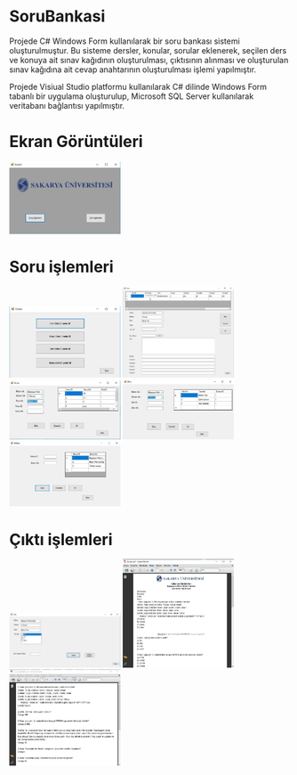 # SoruBankasi

Projede C# Windows Form kullanılarak bir soru bankası sistemi oluşturulmuştur. Bu sisteme dersler, konular, sorular eklenerek, seçilen ders ve konuya ait sınav kağıdının oluşturulması, çıktısının alınması ve oluşturulan sınav kağıdına ait cevap anahtarının oluşturulması işlemi yapılmıştır.

Projede Visiual Studio platformu kullanılarak C# dilinde Windows Form tabanlı bir uygulama oluşturulup, Microsoft SQL Server kullanılarak veritabanı bağlantısı yapılmıştır.


# Ekran Görüntüleri
<p>
<a href="https://github.com/yavuzturk96/SoruBankasi/blob/master/SoruBankas%C4%B1%20Ekran%20G%C3%B6r%C3%BCnt%C3%BCleri/Giris.png" target="_blank">
<img src="https://github.com/yavuzturk96/SoruBankasi/blob/master/SoruBankas%C4%B1%20Ekran%20G%C3%B6r%C3%BCnt%C3%BCleri/Giris.png" width="200" style="max-width:100%;"></a>
  

# Soru işlemleri
<a href="https://github.com/yavuzturk96/SoruBankasi/blob/master/SoruBankas%C4%B1%20Ekran%20G%C3%B6r%C3%BCnt%C3%BCleri/SoruIslemleri.png" target="_blank">
<img src="https://github.com/yavuzturk96/SoruBankasi/blob/master/SoruBankas%C4%B1%20Ekran%20G%C3%B6r%C3%BCnt%C3%BCleri/SoruIslemleri.png" width="200" style="max-width:100%;"></a>

<a href="https://github.com/yavuzturk96/SoruBankasi/blob/master/SoruBankas%C4%B1%20Ekran%20G%C3%B6r%C3%BCnt%C3%BCleri/SoruEkleme.png" target="_blank">
<img src="https://github.com/yavuzturk96/SoruBankasi/blob/master/SoruBankas%C4%B1%20Ekran%20G%C3%B6r%C3%BCnt%C3%BCleri/SoruEkleme.png" width="200" style="max-width:100%;"></a>

<a href="https://github.com/yavuzturk96/SoruBankasi/blob/master/SoruBankas%C4%B1%20Ekran%20G%C3%B6r%C3%BCnt%C3%BCleri/KonuEkleme.png" target="_blank">
<img src="https://github.com/yavuzturk96/SoruBankasi/blob/master/SoruBankas%C4%B1%20Ekran%20G%C3%B6r%C3%BCnt%C3%BCleri/KonuEkleme.png" width="200" style="max-width:100%;"></a>

<a href="https://github.com/yavuzturk96/SoruBankasi/blob/master/SoruBankas%C4%B1%20Ekran%20G%C3%B6r%C3%BCnt%C3%BCleri/DersEkleme.png" target="_blank">
<img src="https://github.com/yavuzturk96/SoruBankasi/blob/master/SoruBankas%C4%B1%20Ekran%20G%C3%B6r%C3%BCnt%C3%BCleri/DersEkleme.png" width="200" style="max-width:100%;"></a>

<a href="https://github.com/yavuzturk96/SoruBankasi/blob/master/SoruBankas%C4%B1%20Ekran%20G%C3%B6r%C3%BCnt%C3%BCleri/B%C3%B6l%C3%BCmeEkleme.png" target="_blank">
<img src="https://github.com/yavuzturk96/SoruBankasi/blob/master/SoruBankas%C4%B1%20Ekran%20G%C3%B6r%C3%BCnt%C3%BCleri/B%C3%B6l%C3%BCmeEkleme.png" width="200" style="max-width:100%;"></a>

# Çıktı işlemleri

<a href="https://github.com/yavuzturk96/SoruBankasi/blob/master/SoruBankas%C4%B1%20Ekran%20G%C3%B6r%C3%BCnt%C3%BCleri/C%C4%B1kt%C4%B1Islemleri.png" target="_blank">
<img src="https://github.com/yavuzturk96/SoruBankasi/blob/master/SoruBankas%C4%B1%20Ekran%20G%C3%B6r%C3%BCnt%C3%BCleri/C%C4%B1kt%C4%B1Islemleri.png" width="200" style="max-width:100%;"></a>

<a href="https://github.com/yavuzturk96/SoruBankasi/blob/master/SoruBankas%C4%B1%20Ekran%20G%C3%B6r%C3%BCnt%C3%BCleri/C%C4%B1kt%C4%B1.png" target="_blank">
<img src="https://github.com/yavuzturk96/SoruBankasi/blob/master/SoruBankas%C4%B1%20Ekran%20G%C3%B6r%C3%BCnt%C3%BCleri/C%C4%B1kt%C4%B1.png" width="200" style="max-width:100%;"></a>

<a href="https://github.com/yavuzturk96/SoruBankasi/blob/master/SoruBankas%C4%B1%20Ekran%20G%C3%B6r%C3%BCnt%C3%BCleri/CevapAnahtar%C4%B1.png" target="_blank">
<img src="https://github.com/yavuzturk96/SoruBankasi/blob/master/SoruBankas%C4%B1%20Ekran%20G%C3%B6r%C3%BCnt%C3%BCleri/CevapAnahtar%C4%B1.png" width="200" style="max-width:100%;"></a>

